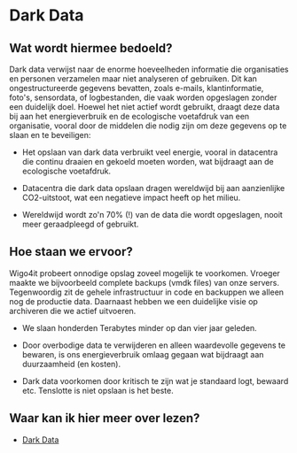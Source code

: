 # Dark Data

## Wat wordt hiermee bedoeld?
Dark data verwijst naar de enorme hoeveelheden informatie die organisaties en personen verzamelen maar niet analyseren of gebruiken. Dit kan ongestructureerde gegevens bevatten, zoals e-mails, klantinformatie, foto's, sensordata, of logbestanden, die vaak worden opgeslagen zonder een duidelijk doel. Hoewel het niet actief wordt gebruikt, draagt deze data bij aan het energieverbruik en de ecologische voetafdruk van een organisatie, vooral door de middelen die nodig zijn om deze gegevens op te slaan en te beveiligen:


- Het opslaan van dark data verbruikt veel energie, vooral in datacentra die continu draaien en gekoeld moeten worden, wat bijdraagt aan de ecologische voetafdruk.

- Datacentra die dark data opslaan dragen wereldwijd bij aan aanzienlijke CO2-uitstoot, wat een negatieve impact heeft op het milieu.

- Wereldwijd wordt zo'n 70% (!) van de data die wordt opgeslagen, nooit meer geraadpleegd of gebruikt.


## Hoe staan we ervoor?
Wigo4it probeert onnodige opslag zoveel mogelijk te voorkomen. Vroeger maakte we bijvoorbeeld complete backups (vmdk files) van onze servers. Tegenwoordig zit de gehele infrastructuur in code en backuppen we alleen nog de productie data. Daarnaast hebben we een duidelijke visie op archiveren die we actief uitvoeren. 

- We slaan honderden Terabytes minder op dan vier jaar geleden.

- Door overbodige data te verwijderen en alleen waardevolle gegevens te bewaren, is ons energieverbruik omlaag gegaan wat bijdraagt aan duurzaamheid (en kosten).

- Dark data voorkomen door kritisch te zijn wat je standaard logt, bewaard etc. Tenslotte is niet opslaan is het beste.

## Waar kan ik hier meer over lezen?
- [Dark Data](https://en.wikipedia.org/wiki/Dark_data)